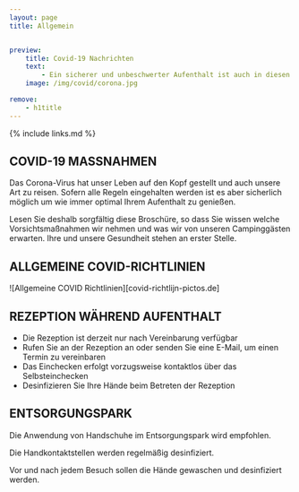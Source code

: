 ```yaml
---
layout: page
title: Allgemein


preview:
    title: Covid-19 Nachrichten
    text:
        - Ein sicherer und unbeschwerter Aufenthalt ist auch in diesen Corona-Zeiten durchaus möglich. Gerne listen wir alle unsere Vorsichtsmaßnahmen und Richtlinien auf.
    image: /img/covid/corona.jpg

remove:
    - h1title
---
```


{% include links.md %}

## COVID-19 MASSNAHMEN

Das Corona-Virus hat unser Leben auf den Kopf gestellt und auch unsere Art zu reisen.
Sofern alle Regeln eingehalten werden ist es aber sicherlich möglich um wie immer optimal
Ihrem Aufenthalt zu genießen.

Lesen Sie deshalb sorgfältig diese Broschüre, so dass Sie wissen welche Vorsichtsmaßnahmen
wir nehmen und was wir von unseren Campinggästen erwarten. Ihre und unsere Gesundheit
stehen an erster Stelle.


## ALLGEMEINE COVID-RICHTLINIEN

![Allgemeine COVID Richtlinien][covid-richtlijn-pictos.de]


## REZEPTION WÄHREND AUFENTHALT

* Die Rezeption ist derzeit nur nach Vereinbarung verfügbar
* Rufen Sie an der Rezeption an oder senden Sie eine E-Mail, um einen Termin zu vereinbaren
* Das Einchecken erfolgt vorzugsweise kontaktlos über das Selbsteinchecken
* Desinfizieren Sie Ihre Hände beim Betreten der Rezeption


## ENTSORGUNGSPARK

Die Anwendung von Handschuhe im Entsorgungspark wird empfohlen.

Die Handkontaktstellen werden regelmäßig desinfiziert.

Vor und nach jedem Besuch sollen die Hände gewaschen und desinfiziert werden.


